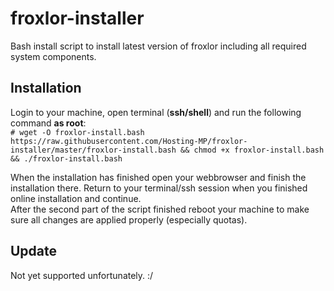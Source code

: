 # froxlor-installer
Bash install script to install latest version of froxlor including all required system components.

## Installation
Login to your machine, open terminal (**ssh/shell**) and run the following command **as root**:  
`# wget -O froxlor-install.bash https://raw.githubusercontent.com/Hosting-MP/froxlor-installer/master/froxlor-install.bash && chmod +x froxlor-install.bash && ./froxlor-install.bash`  

When the installation has finished open your webbrowser and finish the installation there. Return to your terminal/ssh session when you finished online installation and continue.  
After the second part of the script finished reboot your machine to make sure all changes are applied properly (especially quotas).

## Update
Not yet supported unfortunately. :/

